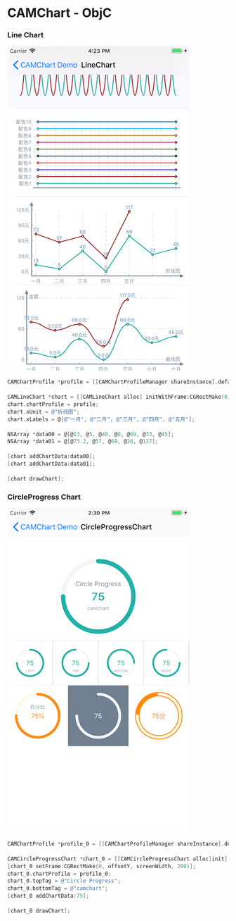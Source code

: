 #  CAMChart - ObjC

### Line Chart
![效果图](./images/linechart-demo-01.png)

```objective-c
CAMChartProfile *profile = [[CAMChartProfileManager shareInstance].defaultProfile mutableCopy];

CAMLineChart *chart = [[CAMLineChart alloc] initWithFrame:CGRectMake(0, 0, 300, 200)];
chart.chartProfile = profile;
chart.xUnit = @"折线图";
chart.xLabels = @[@"一月", @"二月", @"三月", @"四月", @"五月"];

NSArray *data00 = @[@13, @5, @40, @0, @69, @33, @45];
NSArray *data01 = @[@73.2, @57, @69, @26, @117];

[chart addChartData:data00];
[chart addChartData:data01];

[chart drawChart];
```

### CircleProgress Chart
![效果图](./images/circleprogresschart-demo-01.png)

```objective-c
CAMChartProfile *profile_0 = [[CAMChartProfileManager shareInstance].defaultProfile mutableCopy];

CAMCircleProgressChart *chart_0 = [[CAMCircleProgressChart alloc]init];
[chart_0 setFrame:CGRectMake(0, offsetY, screenWidth, 200)];
chart_0.chartProfile = profile_0;
chart_0.topTag = @"Circle Progress";
chart_0.bottomTag = @"camchart";
[chart_0 addChartData:75];

[chart_0 drawChart];
```
